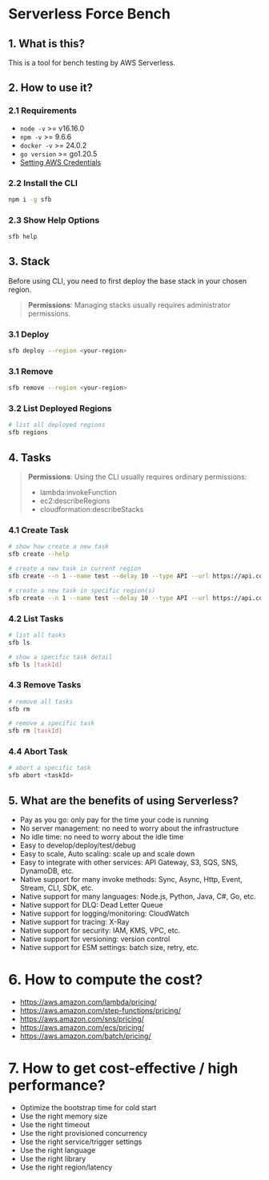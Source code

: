 # Serverless Force Bench

## 1. What is this?

This is a tool for bench testing by AWS Serverless.

## 2. How to use it?

### 2.1 Requirements

- `node -v` >= v16.16.0
- `npm -v` >= 9.6.6
- `docker -v` >= 24.0.2
- `go version` >= go1.20.5
- [Setting AWS Credentials](https://docs.aws.amazon.com/sdk-for-javascript/v2/developer-guide/setting-credentials-node.html)

### 2.2 Install the CLI

```bash
npm i -g sfb

```

### 2.3 Show Help Options

```bash
sfb help

```

## 3. Stack

Before using CLI, you need to first deploy the base stack in your chosen region.

> **Permissions**: Managing stacks usually requires administrator permissions.

### 3.1 Deploy

```bash
sfb deploy --region <your-region>
```

### 3.1 Remove

```bash
sfb remove --region <your-region>
```

### 3.2 List Deployed Regions

```bash
# list all deployed regions
sfb regions

```

## 4. Tasks

> **Permissions**: Using the CLI usually requires ordinary permissions:
> - lambda:invokeFunction
> - ec2:describeRegions
> - cloudformation:describeStacks

### 4.1 Create Task

```bash
# show how create a new task
sfb create --help

# create a new task in current region
sfb create --n 1 --name test --delay 10 --type API --url https://api.com

# create a new task in specific region(s)
sfb create --n 1 --name test --delay 10 --type API --url https://api.com --regions ap-southeast-1,us-east-2

```

### 4.2 List Tasks

```bash
# list all tasks
sfb ls

# show a specific task detail
sfb ls [taskId]

```

### 4.3 Remove Tasks

```bash
# remove all tasks
sfb rm

# remove a specific task
sfb rm [taskId]

```

### 4.4 Abort Task

```bash
# abort a specific task
sfb abort <taskId>
```

## 5. What are the benefits of using Serverless?

- Pay as you go: only pay for the time your code is running
- No server management: no need to worry about the infrastructure
- No idle time: no need to worry about the idle time
- Easy to develop/deploy/test/debug
- Easy to scale, Auto scaling: scale up and scale down
- Easy to integrate with other services: API Gateway, S3, SQS, SNS, DynamoDB, etc.
- Native support for many invoke methods: Sync, Async, Http, Event, Stream, CLI, SDK, etc.
- Native support for many languages: Node.js, Python, Java, C#, Go, etc.
- Native support for DLQ: Dead Letter Queue
- Native support for logging/monitoring: CloudWatch
- Native support for tracing: X-Ray
- Native support for security: IAM, KMS, VPC, etc.
- Native support for versioning: version control
- Native support for ESM settings: batch size, retry, etc.

# 6. How to compute the cost?

- https://aws.amazon.com/lambda/pricing/
- https://aws.amazon.com/step-functions/pricing/
- https://aws.amazon.com/sns/pricing/
- https://aws.amazon.com/ecs/pricing/
- https://aws.amazon.com/batch/pricing/

# 7. How to get cost-effective / high performance?

- Optimize the bootstrap time for cold start
- Use the right memory size
- Use the right timeout
- Use the right provisioned concurrency
- Use the right service/trigger settings
- Use the right language
- Use the right library
- Use the right region/latency
